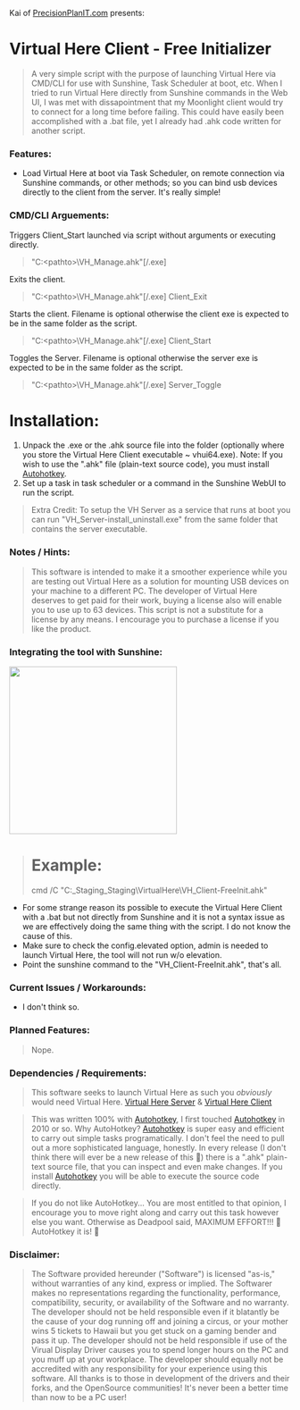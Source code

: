 Kai of <a href="https://precisionplanit.com">PrecisionPlanIT.com</a> presents:

# Virtual Here Client - Free Initializer
> A very simple script with the purpose of launching Virtual Here via CMD/CLI for use with Sunshine, Task Scheduler at boot, etc. When I tried to run Virtual Here directly from Sunshine commands in the Web UI, I was met with dissapointment that my Moonlight client would try to connect for a long time before failing. This could have easily been accomplished with a .bat file, yet I already had .ahk code written for another script.

### Features:
- Load Virtual Here at boot via Task Scheduler, on remote connection via Sunshine commands, or other methods; so you can bind usb devices directly to the client from the server. It's really simple!

### CMD/CLI Arguements:
Triggers Client_Start launched via script without arguments or executing directly.
> "C:\<pathto>\VH_Manage.ahk"[/.exe]

Exits the client.
> "C:\<pathto>\VH_Manage.ahk"[/.exe] Client_Exit

Starts the client. Filename is optional otherwise the client exe is expected to be in the same folder as the script.
> "C:\<pathto>\VH_Manage.ahk"[/.exe] Client_Start <filename>

Toggles the Server. Filename is optional otherwise the server exe is expected to be in the same folder as the script.
> "C:\<pathto>\VH_Manage.ahk"[/.exe] Server_Toggle <filename>

# Installation:
1. Unpack the .exe or the .ahk source file into the folder (optionally where you store the Virtual Here Client executable ~ vhui64.exe). Note: If you wish to use the ".ahk" file (plain-text source code), you must install [Autohotkey](https://www.autohotkey.com).
2. Set up a task in task scheduler or a command in the Sunshine WebUI to run the script.
> Extra Credit: To setup the VH Server as a service that runs at boot you can run "VH_Server-install_uninstall.exe" from the same folder that contains the server executable.

### Notes / Hints:
> This software is intended to make it a smoother experience while you are testing out Virtual Here as a solution for mounting USB devices on your machine to a different PC. The developer of Virtual Here deserves to get paid for their work, buying a license also will enable you to use up to 63 devices. This script is not a substitute for a license by any means. I encourage you to purchase a license if you like the product.

### Integrating the tool with Sunshine:

<img src="https://github.com/sofmeright/IDDSampleDriver_Wizard/blob/main/PPIT-IddSample_Wiz-SS_Sunshine_Integration.png" width="300" />

> # Example:
> cmd /C "C:\_Staging\_Staging\VirtualHere\VH_Client-FreeInit.ahk"

- For some strange reason its possible to execute the Virtual Here Client with a .bat but not directly from Sunshine and it is not a syntax issue as we are effectively doing the same thing with the script. I do not know the cause of this.
- Make sure to check the config.elevated option, admin is needed to launch Virtual Here, the tool will not run w/o elevation.
- Point the sunshine command to the "VH_Client-FreeInit.ahk", that's all.

### Current Issues / Workarounds:
- I don't think so.

### Planned Features:
> Nope.

### Dependencies / Requirements:
> This software seeks to launch Virtual Here as such you *obviously* would need Virtual Here. [Virtual Here Server](https://www.virtualhere.com/windows_server_software) & [Virtual Here Client](https://www.virtualhere.com/usb_client_software)

> This was written 100% with [Autohotkey](https://www.autohotkey.com), I first touched [Autohotkey](https://www.autohotkey.com) in 2010 or so. Why AutoHotkey? [Autohotkey](https://www.autohotkey.com) is super easy and efficient to carry out simple tasks programatically. I don't feel the need to pull out a more sophisticated language, honestly. In every release (I don't think there will ever be a new release of this 🤣) there is a ".ahk" plain-text source file, that you can inspect and even make changes. If you install [Autohotkey](https://www.autohotkey.com) you will be able to execute the source code directly.

 >If you do not like AutoHotkey... You are most entitled to that opinion, I encourage you to move right along and carry out this task however else you want. Otherwise as Deadpool said, MAXIMUM EFFORT!!! 🥴 AutoHotkey it is! 🤣

### Disclaimer: 
> The Software provided hereunder ("Software") is licensed "as-is," without warranties of any kind, express or implied. The Softwarer makes no representations regarding the functionality, performance, compatibility, security, or availability of the Software and no warranty. The developer should not be held responsible even if it blatantly be the cause of your dog running off and joining a circus, or your mother wins 5 tickets to Hawaii but you get stuck on a gaming bender and pass it up. The developer should not be held responsible if use of the Virual Display Driver causes you to spend longer hours on the PC and you muff up at your workplace. The developer should equally not be accredited with any responsibility for your experience using this software. All thanks is to those in development of the drivers and their forks, and the OpenSource communities! It's never been a better time than now to be a PC user!
